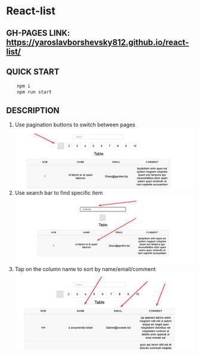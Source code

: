 # React-list


## GH-PAGES LINK: https://yaroslavborshevsky812.github.io/react-list/

## QUICK START

```
    npm i
    npm run start
```



## DESCRIPTION
1. Use pagination buttons to switch between pages 
![](src/images/Screenshot1.png)
2. Use search bar to find specific item
![](src/images/Screenshot2.png)
3. Tap on the column name to sort by name/email/comment
![](src/images/Screenshot3.png)

